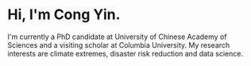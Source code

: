 # Hi, I'm Cong Yin.
I'm currently a PhD candidate at University of Chinese Academy of Sciences and a visiting scholar at Columbia University.
My research interests are climate extremes, disaster risk reduction and data science.
